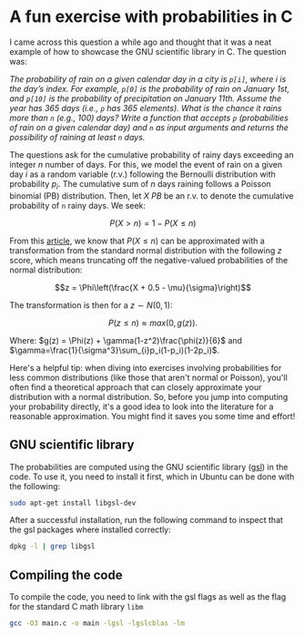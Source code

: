 # A fun exercise with probabilities in C

I came across this question a while ago and thought that it was a neat example of how to showcase the GNU scientific library in C. The question was:

*The probability of rain on a given calendar day in a city  is `p[i]`, where i is the day’s index. For example, `p[0]` is the probability of rain on January 1st, and `p[10]` is the probability of precipitation on January 11th. Assume the year has 365 days (i.e., `p` has 365 elements). What is the chance it rains more than `n` (e.g., 100) days? Write a function that accepts `p` (probabilities of rain on a given calendar day) and `n` as input arguments and returns the possibility of raining at least `n` days.*

The questions ask for the cumulative probability of rainy days exceeding an integer $n$ number of days. For this, we model the event of rain on a given day $i$ as a random variable (r.v.) following the Bernoulli distribution with probability $p_i$. The cumulative sum of $n$ days raining follows a Poisson binomial (PB) distribution. Then, let $X~PB$ be an r.v. to denote the cumulative probability of `n` rainy days. We seek: 

```math
P(X > n) = 1 - P(X\leq n)
```

From this [article](https://epubs.siam.org/doi/abs/10.1137/1140093), we know that $P(X\leq n)$ can be approximated with a transformation from the standard normal distribution with the following $z$ score, which means truncating off the negative-valued probabilities of the normal distribution:

```math
z = \Phi\left(\frac{X + 0.5 - \mu}{\sigma}\right)
```

The transformation is then for a $z \sim N(0,1)$:

```math
P(z \leq n) ≈ max \left(0, g(z)\right).
```
Where: $g(z) = \Phi(z) + \gamma(1-z^2)\frac{\phi(z)}{6}$ and $\gamma=\frac{1}{\sigma^3}\sum_{i}p_i(1-p_i)(1-2p_i)$.

Here's a helpful tip: when diving into exercises involving probabilities for less common distributions (like those that aren't normal or Poisson), you'll often find a theoretical approach that can closely approximate your distribution with a normal distribution. So, before you jump into computing your probability directly, it's a good idea to look into the literature for a reasonable approximation. You might find it saves you some time and effort!

## GNU scientific library

The probabilities are computed using the GNU scientific library ([gsl](https://www.gnu.org/software/gsl/)) in the code. To use it, you need to install it first, which in Ubuntu can be done with the following:

```bash
sudo apt-get install libgsl-dev
```

After a successful installation, run the following command to inspect that the gsl packages where installed correctly:

```bash
dpkg -l | grep libgsl
```

## Compiling the code

To compile the code, you need to link with the gsl flags as well as the flag for the standard C math library ```libm```

```bash
gcc -O3 main.c -o main -lgsl -lgslcblas -lm
```

